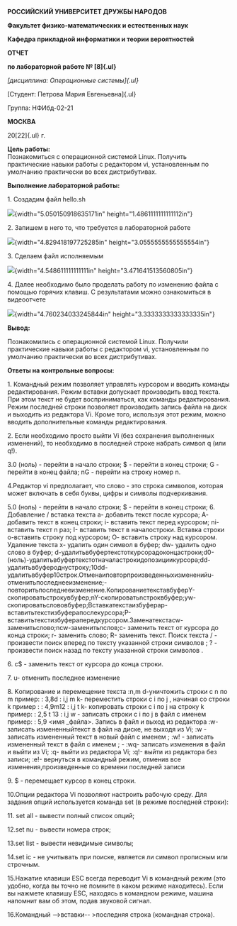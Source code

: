 **РОССИЙСКИЙ УНИВЕРСИТЕТ ДРУЖБЫ НАРОДОВ**

**Факультет физико-математических и естественных наук**

**Кафедра прикладной информатики и теории вероятностей**

**ОТЧЕТ**

**по лабораторной работе № [8]{.ul}**

*[дисциплина: Операционные системы]{.ul}*

[Студент: Петрова Мария Евгеньевна]{.ul}

Группа: НФИбд-02-21

**МОСКВА**

20[22]{.ul} г.

**Цель работы:**\
Познакомиться с операционной системой Linux. Получить практические
навыки работы с редактором vi, установленным по умолчанию практически во
всех дистрибутивах.

**Выполнение лабораторной работы:**

1\. Создадим файл hello.sh

![](media/image1.png){width="5.050150918635171in"
height="1.4861111111111112in"}

2\. Запишем в него то, что требуется в лабораторной работе

![](media/image2.png){width="4.829418197725285in"
height="3.0555555555555554in"}

3\. Сделаем файл исполняемым

![](media/image3.png){width="4.548611111111111in"
height="3.471641513560805in"}

4\. Далее необходимо было проделать работу по изменению файла с помощью
горячих клавиш. С результатами можно ознакомиться в видеоотчете

![](media/image4.png){width="4.760234033245844in"
height="3.3333333333333335in"}

**Вывод:**

Познакомились с операционной системой Linux. Получили практические
навыки работы с редактором vi, установленным по умолчанию практически во
всех дистрибутивах.

**Ответы на контрольные вопросы:**

1\. Командный режим позволяет управлять курсором и вводить команды
редактирования. Режим вставки допускает производить ввод текста. При
этом текст не будет восприниматься, как команды редактирования. Режим
последней строки позволяет производить запись файла на диск и выходить
из редактора Vi. Кроме того, используя этот режим, можно вводить
дополнительные команды редактирования.

2\. Если необходимо просто выйти Vi (без сохранения выполненных
изменений), то необходимо в последней строке набрать символ q (или q!).

3.0 (ноль) - перейти в начало строки; \$ - перейти в конец строки; G -
перейти в конец файла; nG - перейти на строку номер n.

4.Редактор vi предполагает, что слово - это строка символов, которая
может включать в себя буквы, цифры и символы подчеркивания.

5.0 (ноль) - перейти в начало строки; \$ - перейти в конец строки; 6.
Добавление / вставка текста а- добавить текст после курсора; А- добавить
текст в конец строки; i- вставить текст перед курсором; ni- вставить
текст n раз; I- вставить текст в началостроки. Вставка строки o-вставить
строку под курсором; О- вставить строку над курсором. Удаление текста x-
удалить один символ в буфер; dw- удалить одно слово в буфер;
d-удалитьвбуфертекстоткурсорадоконцастроки;d0-(ноль)-удалитьвбуфертекстотначаластрокидопозициикурсора;dd-удалитьвбуфероднустроку;10dd-удалитьвбуфер10строк.Отменаиповторпроизведенныхизмененийu-отменитьпоследнееизменение;-повторитьпоследнееизменение.КопированиетекставбуферY-скопироватьстрокувбуфер;nY-скопироватьnстроквбуфер;yw-скопироватьслововбуфер;Вставкатекстаизбуфераp-вставитьтекстизбуферапослекурсора;P-вставитьтекстизбуферапередкурсором.Заменатекстаcw-заменитьслово;ncw-заменитьnслов;c-
заменить текст от курсора до конца строки; r- заменить слово; R-
заменить текст. Поиск текста / - произвести поиск вперед по тексту
указанной строки символов ; ? - произвести поиск назад по тексту
указанной строки символов .

6\. c\$ - заменить текст от курсора до конца строки.

7\. u- отменить последнее изменение

8\. Kопирование и перемещение текста :n,m d-уничтожить строки с n по m
пример: : 3,8d : i,j m k- переместить строки с i по j , начиная со
строки k пример : : 4,9m12 : i,j t k- копировать строки с i по j на
строку k пример: : 2,5 t 13 : i,j w - записать строки с i по j в файл с
именем пример: : 5,9 \<имя \_файла>. Запись в файл и выход из редактора
:w- записать измененныйтекст в файл на диске, не выходя из Vi; :w -
записать измененный текст в новый файл с именем ; :w! - записать
измененный текст в файл с именем ; - :wq- записать изменения в файл и
выйти из Vi; :q- выйти из редактора Vi; :q!- выйти из редактора без
записи; :e!- вернуться в командный режим, отменив все
изменения,произведенные со времени последней записи

9\. \$ - перемещает курсор в конец строки.

10.Опции редактора Vi позволяют настроить рабочую среду. Для задания
опций используется команда set (в режиме последней строки):

11\. set all - вывести полный список опций;

12.set nu - вывести номера строк;

13.set list - вывести невидимые символы;

14.set ic - не учитывать при поиске, является ли символ прописным или
строчным.

15.Нажатие клавиши ESC всегда переводит Vi в командный режим (это
удобно, когда вы точно не помните в каком режиме находитесь). Если вы
нажмете клавишу ESC, находясь в командном режиме, машина напомнит вам об
этом, подав звуковой сигнал.

16.Командный -->вставки-- \>последняя строка (командная строка).
